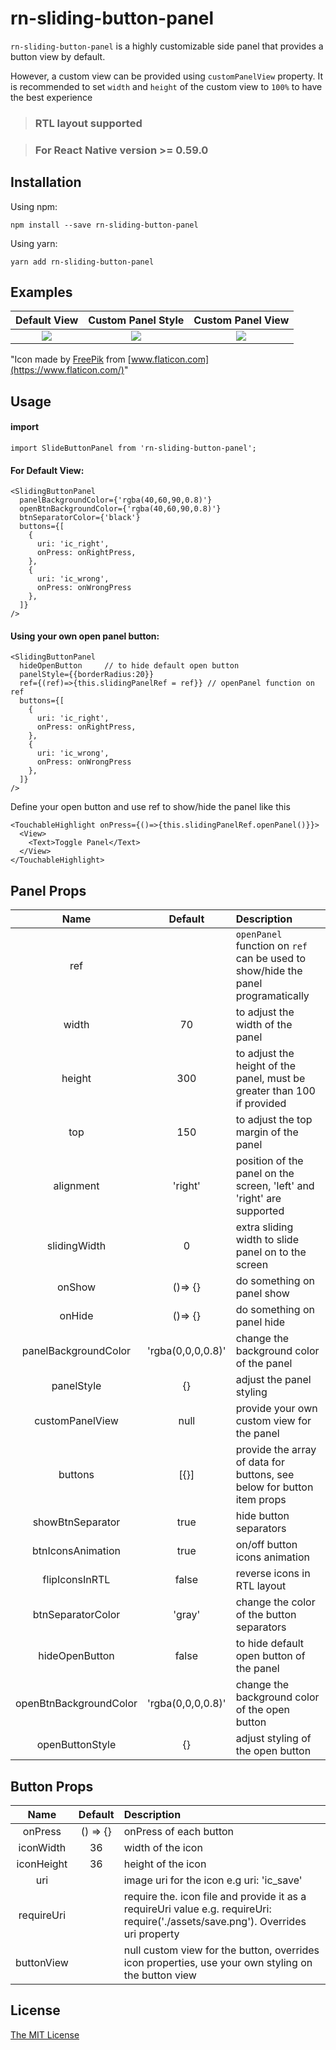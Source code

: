 # rn-sliding-button-panel

`rn-sliding-button-panel` is a highly customizable side panel that provides a button view by default.


However, a custom view can be provided using `customPanelView` property. It is recommended to set `width` and `height` of the custom view to `100%` to have the best experience


> ### RTL layout supported


> ### For React Native version >= 0.59.0



## Installation

Using npm:

```JS
npm install --save rn-sliding-button-panel
```

Using yarn:
```JS
yarn add rn-sliding-button-panel
```

## Examples
|Default View|Custom Panel Style| Custom Panel View
|:-----:|:--------:|:----:|
![](https://media.giphy.com/media/du4FsZ3KDbqKUQU9hJ/giphy.gif)|![](https://media.giphy.com/media/W1l02xWgnMrB9aXKwC/giphy.gif)|![](https://media.giphy.com/media/dYwxruBdg44VGhGJIZ/giphy.gif)

"Icon made by [FreePik](https://www.flaticon.com/authors/freepik) from [www.flaticon.com](https://www.flaticon.com/)"
## Usage

#### import

```
import SlideButtonPanel from 'rn-sliding-button-panel';
```



#### For Default View:
```JSX
<SlidingButtonPanel
  panelBackgroundColor={'rgba(40,60,90,0.8)'}
  openBtnBackgroundColor={'rgba(40,60,90,0.8)'}
  btnSeparatorColor={'black'}
  buttons={[
    {
      uri: 'ic_right',
      onPress: onRightPress,
    },
    {
      uri: 'ic_wrong',
      onPress: onWrongPress
    },
  ]}
/>
```

#### Using your own open panel button:

```JSX
<SlidingButtonPanel
  hideOpenButton     // to hide default open button
  panelStyle={{borderRadius:20}}
  ref={(ref)=>{this.slidingPanelRef = ref}} // openPanel function on ref
  buttons={[
    {
      uri: 'ic_right',
      onPress: onRightPress,
    },
    {
      uri: 'ic_wrong',
      onPress: onWrongPress
    },
  ]}
/>
```

Define your open button and use ref to show/hide the panel like this

```JSX
<TouchableHighlight onPress={()=>{this.slidingPanelRef.openPanel()}}>
  <View>
    <Text>Toggle Panel</Text>
  </View>
</TouchableHighlight>
```

## Panel Props
|Name|	Default|	Description|
|:--:|:--:|:----------|
|ref| | `openPanel` function on `ref` can be used to show/hide the panel programatically
|width|	70|	to adjust the width of the panel
|height|	300|	to adjust the height of the panel, must be greater than 100 if provided
|top|	150|	to adjust the top margin of the panel
|alignment|	'right'|	position of the panel on the screen, 'left' and 'right' are supported
|slidingWidth|	0|	extra sliding width to slide panel on to the screen
|onShow|	()=> {}|	do something on panel show
|onHide	|()=> {}|	do something on panel hide
|panelBackgroundColor|	'rgba(0,0,0,0.8)'|	change the background color of the panel
|panelStyle|	{}|	adjust the panel styling
|customPanelView|	null|	provide your own custom view for the panel
|buttons|	[{}]|	provide the array of data for buttons, see below for button item props
|showBtnSeparator|	true|	hide button separators
|btnIconsAnimation|	true|	on/off button icons animation
|flipIconsInRTL|	false|	reverse icons in RTL layout
|btnSeparatorColor|	'gray'|	change the color of the button separators
|hideOpenButton|	false|	to hide default open button of the panel
|openBtnBackgroundColor|	'rgba(0,0,0,0.8)'|	change the background color of the open button
|openButtonStyle|	{}|	adjust styling of the open button

## Button Props

|Name|	Default|	Description
|:-:|:-:|:-|
|onPress|	() => {}|	onPress of each button
|iconWidth|	36|	width of the icon
|iconHeight|	36|	height of the icon
|uri||		image uri for the icon e.g uri: 'ic_save'
|requireUri||		require the. icon file and provide it as a requireUri value e.g. requireUri: require('./assets/save.png'). Overrides uri property
|buttonView||	null	custom view for the button, overrides icon properties, use your own styling on the button view

## License
[The MIT License](https://github.com/gauravongit/rn-sliding-button-panel/blob/master/LICENSE)